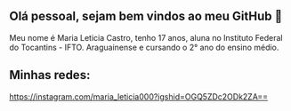 ## Olá pessoal, sejam bem vindos ao meu GitHub 👋

Meu nome é Maria Leticia Castro, tenho 17 anos, aluna no Instituto Federal do Tocantins - IFTO. Araguainense e cursando o 2° ano do ensino médio.  

## Minhas redes:
https://instagram.com/maria_leticia000?igshid=OGQ5ZDc2ODk2ZA==

